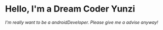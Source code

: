 <!--타이틀 부분-->
<h1> Hello, I'm a Dream Coder Yunzi </h1> 

<!--내용 부분-->
<p>
  <em>
    I'm really want to be a androidDeveloper. Please give me a advise anyway!
  </em>
</p>

